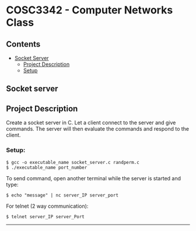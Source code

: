 # COSC3342 - Computer Networks Class

## Contents
* [Socket Server](#socket-server)
  * [Project Description](#project-description)
  * [Setup](#setup)
  
## Socket server
## Project Description

Create a socket server in C. Let a client connect to the server and give commands. The server will then evaluate the commands and respond to the client.

### Setup:
```
$ gcc -o executable_name socket_server.c randperm.c
$ ./executable_name port_number
```
To send command, open another terminal while the server is started and type:
```
$ echo "message" | nc server_IP server_port
```
For telnet (2 way communication):
```
$ telnet server_IP server_Port
```
-------------------------
